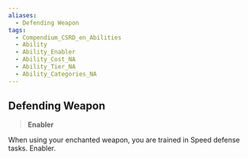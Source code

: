 ```yaml
---
aliases:
  - Defending Weapon
tags:
  - Compendium_CSRD_en_Abilities
  - Ability
  - Ability_Enabler
  - Ability_Cost_NA
  - Ability_Tier_NA
  - Ability_Categories_NA
---
```

  
    
## Defending Weapon    
>**Enabler**  
    
When using your enchanted weapon, you are trained in Speed defense tasks. Enabler.